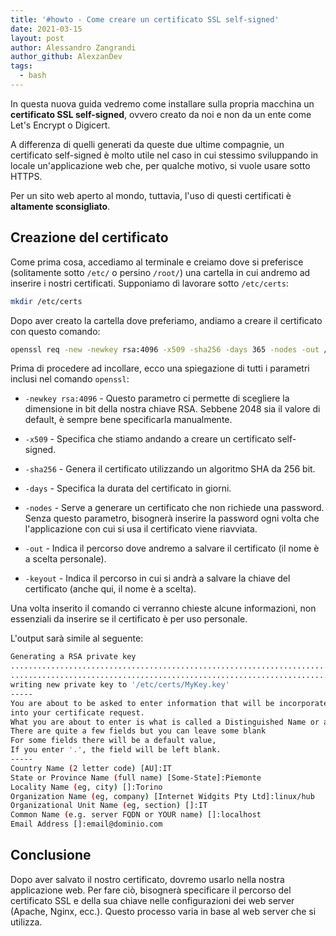 ```yaml
---
title: '#howto - Come creare un certificato SSL self-signed'
date: 2021-03-15
layout: post
author: Alessandro Zangrandi
author_github: AlexzanDev
tags:
  - bash
---
```

In questa nuova guida vedremo come installare sulla propria macchina un **certificato SSL self-signed**, ovvero creato da noi e non da un ente come Let's Encrypt o Digicert.

A differenza di quelli generati da queste due ultime compagnie, un certificato self-signed è molto utile nel caso in cui stessimo sviluppando in locale un'applicazione web che, per qualche motivo, si vuole usare sotto HTTPS.

Per un sito web aperto al mondo, tuttavia, l'uso di questi certificati è **altamente sconsigliato**.

## Creazione del certificato

Come prima cosa, accediamo al terminale e creiamo dove si preferisce (solitamente sotto `/etc/` o persino `/root/`) una cartella in cui andremo ad inserire i nostri certificati. Supponiamo di lavorare sotto `/etc/certs`:

```bash
mkdir /etc/certs
```

Dopo aver creato la cartella dove preferiamo, andiamo a creare il certificato con questo comando:

```bash
openssl req -new -newkey rsa:4096 -x509 -sha256 -days 365 -nodes -out /etc/certs/cert.crt -keyout /etc/certs/mykey.key
```

Prima di procedere ad incollare, ecco una spiegazione di tutti i parametri inclusi nel comando `openssl`:

- `-newkey rsa:4096` - Questo parametro ci permette di scegliere la dimensione in bit della nostra chiave RSA. Sebbene 2048 sia il valore di default, è sempre bene specificarla manualmente.

- `-x509` - Specifica che stiamo andando a creare un certificato self-signed.

- `-sha256` - Genera il certificato utilizzando un algoritmo SHA da 256 bit.

- `-days` - Specifica la durata del certificato in giorni.

- `-nodes` - Serve a generare un certificato che non richiede una password. Senza questo parametro, bisognerà inserire la password ogni volta che l'applicazione con cui si usa il certificato viene riavviata.

- `-out` - Indica il percorso dove andremo a salvare il certificato (il nome è a scelta personale).

- `-keyout` - Indica il percorso in cui si andrà a salvare la chiave del certificato (anche qui, il nome è a scelta).

Una volta inserito il comando ci verranno chieste alcune informazioni, non essenziali da inserire se il certificato è per uso personale.

L'output sarà simile al seguente:

```bash
Generating a RSA private key
............................................................................................................................................................................................++++
...................................................................................................++++
writing new private key to '/etc/certs/MyKey.key'
-----
You are about to be asked to enter information that will be incorporated
into your certificate request.
What you are about to enter is what is called a Distinguished Name or a DN.
There are quite a few fields but you can leave some blank
For some fields there will be a default value,
If you enter '.', the field will be left blank.
-----
Country Name (2 letter code) [AU]:IT
State or Province Name (full name) [Some-State]:Piemonte
Locality Name (eg, city) []:Torino
Organization Name (eg, company) [Internet Widgits Pty Ltd]:linux/hub
Organizational Unit Name (eg, section) []:IT
Common Name (e.g. server FQDN or YOUR name) []:localhost
Email Address []:email@dominio.com
```

## Conclusione

Dopo aver salvato il nostro certificato, dovremo usarlo nella nostra applicazione web. Per fare ciò, bisognerà specificare il percorso del certificato SSL e della sua chiave nelle configurazioni dei web server (Apache, Nginx, ecc.). Questo processo varia in base al web server che si utilizza.

